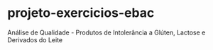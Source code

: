 # projeto-exercicios-ebac
Análise de Qualidade  - Produtos de Intolerância a Glúten, Lactose e  Derivados do Leite
